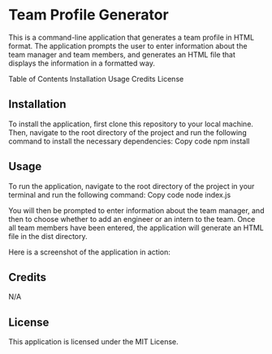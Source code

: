 # Team Profile Generator

This is a command-line application that generates a team profile in HTML format. The application prompts the user to enter information about the team manager and team members, and generates an HTML file that displays the information in a formatted way.

Table of Contents
Installation
Usage
Credits
License

## Installation

To install the application, first clone this repository to your local machine. Then, navigate to the root directory of the project and run the following command to install the necessary dependencies:
Copy code
npm install

## Usage

To run the application, navigate to the root directory of the project in your terminal and run the following command:
Copy code
node index.js

You will then be prompted to enter information about the team manager, and then to choose whether to add an engineer or an intern to the team. Once all team members have been entered, the application will generate an HTML file in the dist directory.

Here is a screenshot of the application in action:

## Credits

N/A

## License

This application is licensed under the MIT License.
